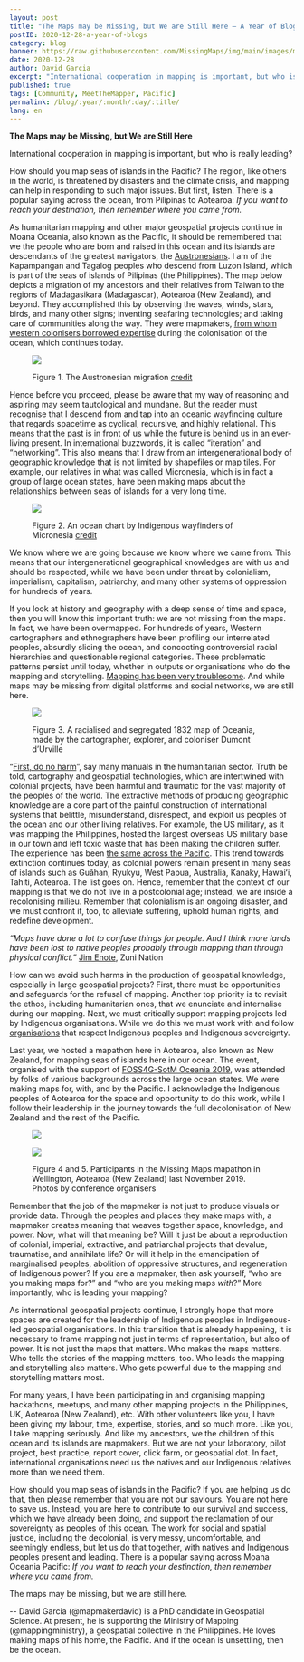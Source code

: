 ```yaml
---
layout: post
title: "The Maps may be Missing, but We are Still Here – A Year of Blogs – Dec 2020"
postID: 2020-12-28-a-year-of-blogs
category: blog
banner: https://raw.githubusercontent.com/MissingMaps/img/main/images/missingmaps-blog_20201228_banner.png
date: 2020-12-28
author: David Garcia 
excerpt: "International cooperation in mapping is important, but who is really leading?"
published: true
tags: [Community, MeetTheMapper, Pacific]
permalink: /blog/:year/:month/:day/:title/
lang: en
---
```

**The Maps may be Missing, but We are Still Here**

International cooperation in mapping is important, but who is really leading?

How should you map seas of islands in the Pacific? The region, like others in the world, is threatened by disasters and the climate crisis, and mapping can help in responding to such major issues. But first, listen. There is a popular saying across the ocean, from Pilipinas to Aotearoa:
*If you want to reach your destination, then remember where you came from.*

As humanitarian mapping and other major geospatial projects continue in Moana Oceania, also known as the Pacific, it should be remembered that we the people who are born and raised in this ocean and its islands are descendants of the greatest navigators, the [Austronesians](https://en.wikipedia.org/wiki/Austronesian_peoples). I am of the Kapampangan and Tagalog peoples who descend from Luzon Island, which is part of the seas of islands of Pilipinas (the Philippines). The map below depicts a migration of my ancestors and their relatives from Taiwan to the regions of Madagasikara (Madagascar), Aotearoa (New Zealand), and beyond. They accomplished this by observing the waves, winds, stars, birds, and many other signs; inventing seafaring technologies; and taking care of communities along the way. They were mapmakers, [from whom western colonisers borrowed expertise](https://en.wikipedia.org/wiki/Enrique_of_Malacca) during the colonisation of the ocean, which continues today.

<figure>
<img src="https://raw.githubusercontent.com/MissingMaps/img/main/images/missingmaps-blog_20201228_photo1.png">
<p class="caption"> Figure 1. The Austronesian migration <a href="https://www.researchgate.net/figure/Map-outlining-migratory-paths-of-Austronesian-speaking-populations-including-estimated_fig1_224709266" target="\_blank">credit</a></p>
</figure>

Hence before you proceed, please be aware that my way of reasoning and aspiring may seem tautological and mundane. But the reader must recognise that I descend from and tap into an oceanic wayfinding culture that regards spacetime as cyclical, recursive, and highly relational. This means that the past is in front of us while the future is behind us in an ever-living present. In international buzzwords, it is called “iteration” and “networking”. This also means that I draw from an intergenerational body of geographic knowledge that is not limited by shapefiles or map tiles. For example, our relatives in what was called Micronesia, which is in fact a group of large ocean states, have been making maps about the relationships between seas of islands for a very long time.

<figure>
<img src="https://raw.githubusercontent.com/MissingMaps/img/main/images/missingmaps-blog_20201228_photo2.png">
<p class="caption"> Figure 2. An ocean chart by Indigenous wayfinders of Micronesia <a href="https://www.nationalgeographic.org/media/micronesian-stick-chart/" target="\_blank">credit</a></p>
</figure>

We know where we are going because we know where we came from. This means that our intergenerational geographical knowledges are with us and should be respected, while we have been under threat by colonialism, imperialism, capitalism, patriarchy, and many other systems of oppression for hundreds of years.

If you look at history and geography with a deep sense of time and space, then you will know this important truth: we are not missing from the maps. In fact, we have been overmapped. For hundreds of years, Western cartographers and ethnographers have been profiling our interrelated peoples, absurdly slicing the ocean, and concocting controversial racial hierarchies and questionable regional categories. These problematic patterns persist until today, whether in outputs or organisations who do the mapping and storytelling. [Mapping has been very troublesome](https://thebaffler.com/latest/the-map-and-the-territory-aguilar-gil). And while maps may be missing from digital platforms and social networks, we are still here.

<figure>
<img src="https://raw.githubusercontent.com/MissingMaps/img/main/images/missingmaps-blog_20201228_photo3.png">
<p class="caption"> Figure 3. A racialised and segregated 1832 map of Oceania, made by the cartographer, explorer, and coloniser Dumont d’Urville </p>
</figure>

“[First, do no harm](https://en.wikipedia.org/wiki/Primum_non_nocere)”, say many manuals in the humanitarian sector. Truth be told, cartography and geospatial technologies, which are intertwined with colonial projects, have been harmful and traumatic for the vast majority of the peoples of the world. The extractive methods of producing geographic knowledge are a core part of the painful construction of international systems that belittle, misunderstand, disrespect, and exploit us peoples of the ocean and our other living relatives. For example, the US military, as it was mapping the Philippines, hosted the largest overseas US military base in our town and left toxic waste that has been making the children suffer. The experience has been [the same across the Pacific](https://www.theguardian.com/world/2020/oct/11/poisoning-the-pacific-new-book-details-us-military-contamination-of-islands-and-ocean). This trend towards extinction continues today, as colonial powers remain present in many seas of islands such as Guåhan, Ryukyu, West Papua, Australia, Kanaky, Hawaiʻi, Tahiti, Aotearoa. The list goes on. Hence, remember that the context of our mapping is that we do not live in a postcolonial age; instead, we are inside a recolonising milieu. Remember that colonialism is an ongoing disaster, and we must confront it, too, to alleviate suffering, uphold human rights, and redefine development.

*“Maps have done a lot to confuse things for people. And I think more lands have been lost to native peoples probably through mapping than through physical conflict.”* [Jim Enote](https://aeon.co/videos/native-cartography-a-bold-mapmaking-project-that-challenges-western-notions-of-place), Zuni Nation

How can we avoid such harms in the production of geospatial knowledge, especially in large geospatial projects? First, there must be opportunities and safeguards for the refusal of mapping. Another top priority is to revisit the ethos, including humanitarian ones, that we enunciate and internalise during our mapping. Next, we must critically support mapping projects led by Indigenous organisations. While we do this we must work with and follow [organisations](https://www.indigenousmaps.com/) that respect Indigenous peoples and Indigenous sovereignty.

Last year, we hosted a mapathon here in Aotearoa, also known as New Zealand, for mapping seas of islands here in our ocean. The event, organised with the support of [FOSS4G-SotM Oceania 2019](https://www.osgeo.org/events/foss4g-sotm-oceania-2019/), was attended by folks of various backgrounds across the large ocean states. We were making maps for, with, and by the Pacific. I acknowledge the Indigenous peoples of Aotearoa for the space and opportunity to do this work, while I follow their leadership in the journey towards the full decolonisation of New Zealand and the rest of the Pacific.

<figure>
<img src="https://raw.githubusercontent.com/MissingMaps/img/main/images/missingmaps-blog_20201228_photo4.png">
</figure>

<figure>
<img src="https://raw.githubusercontent.com/MissingMaps/img/main/images/missingmaps-blog_20201228_photo5.png">
<p class="caption"> Figure 4 and 5. Participants in the Missing Maps mapathon in Wellington, Aotearoa (New Zealand) last November 2019. Photos by conference organisers</p>
</figure>

Remember that the job of the mapmaker is not just to produce visuals or provide data. Through the peoples and places they make maps with, a mapmaker creates meaning that weaves together space, knowledge, and power. Now, what will that meaning be? Will it just be about a reproduction of colonial, imperial, extractive, and patriarchal projects that devalue, traumatise, and annihilate life? Or will it help in the emancipation of marginalised peoples, abolition of oppressive structures, and regeneration of Indigenous power? If you are a mapmaker, then ask yourself, “who are you making maps for?” and “who are you making maps *with*?” More importantly, who is leading your mapping?

As international geospatial projects continue, I strongly hope that more spaces are created for the leadership of Indigenous peoples in Indigenous-led geospatial organisations. In this transition that is already happening, it is necessary to frame mapping not just in terms of representation, but also of power.  It is not just the maps that matters. Who makes the maps matters. Who tells the stories of the mapping matters, too. Who leads the mapping and storytelling also matters. Who gets powerful due to the mapping and storytelling matters most.

For many years, I have been participating in and organising mapping hackathons, meetups, and many other mapping projects in the Philippines, UK, Aotearoa (New Zealand), etc. With other volunteers like you, I have been giving my labour, time, expertise, stories, and so much more. Like you, I take mapping seriously. And like my ancestors, we the children of this ocean and its islands are mapmakers. But we are not your laboratory, pilot project, best practice, report cover, click farm, or geospatial dot. In fact, international organisations need us the natives and our Indigenous relatives more than we need them.

How should you map seas of islands in the Pacific? If you are helping us do that, then please remember that you are not our saviours. You are not here to save us. Instead, you are here to contribute to our survival and success, which we have already been doing, and support the reclamation of our sovereignty as peoples of this ocean. The work for social and spatial justice, including the decolonial, is very messy, uncomfortable, and seemingly endless, but let us do that together, with natives and Indigenous peoples present and leading. There is a popular saying across Moana Oceania Pacific:
*If you want to reach your destination, then remember where you came from.*

The maps may be missing, but we are still here.

-- 
David Garcia (@mapmakerdavid) is a PhD candidate in Geospatial Science. At present, he is supporting the Ministry of Mapping (@mappingministry), a geospatial collective in the  Philippines. He loves making maps of his home, the Pacific. And if the ocean is unsettling, then be the ocean.
